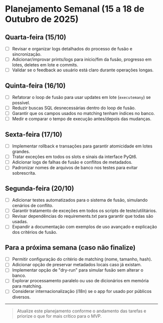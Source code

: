 

# Planejamento Semanal (15 a 18 de Outubro de 2025)

## Quarta-feira (15/10)
- [ ] Revisar e organizar logs detalhados do processo de fusão e sincronização.
- [ ] Adicionar/improvar prints/logs para início/fim da fusão, progresso em lotes, deletes em lote e commits.
- [ ] Validar se o feedback ao usuário está claro durante operações longas.

## Quinta-feira (16/10)
- [ ] Refatorar o loop de fusão para usar updates em lote (`executemany`) se possível.
- [ ] Reduzir buscas SQL desnecessárias dentro do loop de fusão.
- [ ] Garantir que os campos usados no matching tenham índices no banco.
- [ ] Medir e comparar o tempo de execução antes/depois das mudanças.

## Sexta-feira (17/10)
- [ ] Implementar rollback e transações para garantir atomicidade em lotes grandes.
- [ ] Tratar exceções em todos os slots e sinais da interface PyQt6.
- [ ] Adicionar logs de falhas de fusão e conflitos de metadados.
- [ ] Padronizar nomes de arquivos de banco nos testes para evitar sobrescrita.

## Segunda-feira (20/10)
- [ ] Adicionar testes automatizados para o sistema de fusão, simulando cenários de conflito.
- [ ] Garantir tratamento de exceções em todos os scripts de teste/utilitários.
- [ ] Revisar dependências do requirements.txt para garantir que todas são usadas.
- [ ] Expandir a documentação com exemplos de uso avançado e explicação dos critérios de fusão.

## Para a próxima semana (caso não finalize)
- [ ] Permitir configuração do critério de matching (nome, tamanho, hash).
- [ ] Adicionar opção de preservar metadados locais caso já existam.
- [ ] Implementar opção de "dry-run" para simular fusão sem alterar o banco.
- [ ] Explorar processamento paralelo ou uso de dicionários em memória para matching.
- [ ] Considerar internacionalização (i18n) se o app for usado por públicos diversos.

---

> Atualize este planejamento conforme o andamento das tarefas e priorize o que for mais crítico para o MVP.

